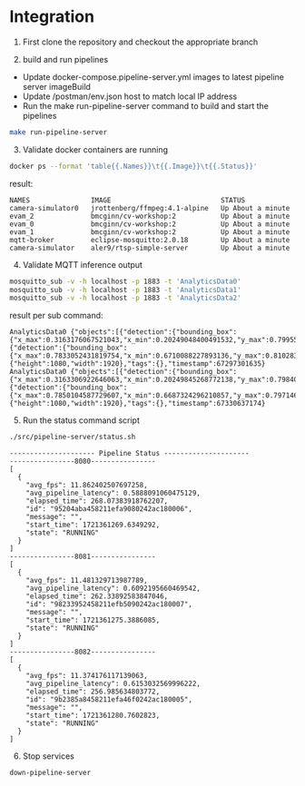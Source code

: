 # Integration

1. First clone the repository and checkout the appropriate branch

2. build and run pipelines
  - Update docker-compose.pipeline-server.yml images to latest pipeline server imageBuild 
  - Update /postman/env.json host to match local IP address
  - Run the make run-pipeline-server command to build and start the pipelines

```bash
make run-pipeline-server
```

3. Validate docker containers are running

```bash
docker ps --format 'table{{.Names}}\t{{.Image}}\t{{.Status}}'
```

result:

```
NAMES               IMAGE                           STATUS
camera-simulator0   jrottenberg/ffmpeg:4.1-alpine   Up About a minute
evam_2              bmcginn/cv-workshop:2           Up About a minute
evam_0              bmcginn/cv-workshop:2           Up About a minute
evam_1              bmcginn/cv-workshop:2           Up About a minute
mqtt-broker         eclipse-mosquitto:2.0.18        Up About a minute
camera-simulator    aler9/rtsp-simple-server        Up About a minute
```

4. Validate MQTT inference output

```bash
mosquitto_sub -v -h localhost -p 1883 -t 'AnalyticsData0'
mosquitto_sub -v -h localhost -p 1883 -t 'AnalyticsData1'
mosquitto_sub -v -h localhost -p 1883 -t 'AnalyticsData2'
```

result per sub command:

```
AnalyticsData0 {"objects":[{"detection":{"bounding_box":{"x_max":0.3163176067521043,"x_min":0.20249048400491532,"y_max":0.7995593662281202,"y_min":0.12237883070032396},"confidence":0.868196964263916,"label":"bottle","label_id":39},"h":731,"region_id":6199,"roi_type":"bottle","w":219,"x":389,"y":132},{"detection":{"bounding_box":{"x_max":0.7833052431819754,"x_min":0.6710088227893136,"y_max":0.810283140877349,"y_min":0.1329853767638305},"confidence":0.8499506711959839,"label":"bottle","label_id":39},"h":731,"region_id":6200,"roi_type":"bottle","w":216,"x":1288,"y":144}],"resolution":{"height":1080,"width":1920},"tags":{},"timestamp":67297301635}
AnalyticsData0 {"objects":[{"detection":{"bounding_box":{"x_max":0.3163306922646063,"x_min":0.20249845268772138,"y_max":0.7984013488063937,"y_min":0.12254781445953},"confidence":0.8666459321975708,"label":"bottle","label_id":39},"h":730,"region_id":6201,"roi_type":"bottle","w":219,"x":389,"y":132},{"detection":{"bounding_box":{"x_max":0.7850104587729607,"x_min":0.6687324296210857,"y_max":0.7971464600783804,"y_min":0.13681757042794374},"confidence":0.8462932109832764,"label":"bottle","label_id":39},"h":713,"region_id":6202,"roi_type":"bottle","w":223,"x":1284,"y":148}],"resolution":{"height":1080,"width":1920},"tags":{},"timestamp":67330637174}
```

5. Run the status command script

```bash
./src/pipeline-server/status.sh 
```

```
--------------------- Pipeline Status ---------------------
----------------8080----------------
[
  {
    "avg_fps": 11.862402507697258,
    "avg_pipeline_latency": 0.5888091060475129,
    "elapsed_time": 268.07383918762207,
    "id": "95204aba458211efa9080242ac180006",
    "message": "",
    "start_time": 1721361269.6349292,
    "state": "RUNNING"
  }
]
----------------8081----------------
[
  {
    "avg_fps": 11.481329713987789,
    "avg_pipeline_latency": 0.6092195660469542,
    "elapsed_time": 262.33892583847046,
    "id": "98233952458211efb5090242ac180007",
    "message": "",
    "start_time": 1721361275.3886085,
    "state": "RUNNING"
  }
]
----------------8082----------------
[
  {
    "avg_fps": 11.374176117139063,
    "avg_pipeline_latency": 0.6153032569996222,
    "elapsed_time": 256.985634803772,
    "id": "9b2385a8458211efa46f0242ac180005",
    "message": "",
    "start_time": 1721361280.7602823,
    "state": "RUNNING"
  }
]
```

6. Stop services

```bash
down-pipeline-server
```
